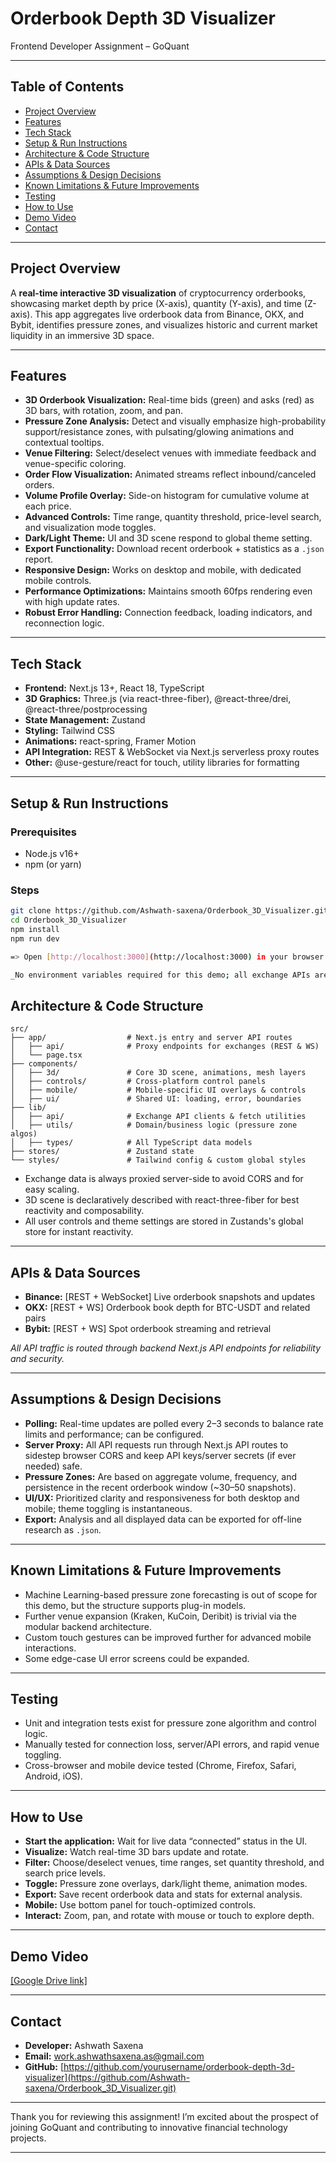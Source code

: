# Orderbook Depth 3D Visualizer

Frontend Developer Assignment – GoQuant

---

## Table of Contents

- [Project Overview](#project-overview)
- [Features](#features)
- [Tech Stack](#tech-stack)
- [Setup & Run Instructions](#setup--run-instructions)
- [Architecture & Code Structure](#architecture--code-structure)
- [APIs & Data Sources](#apis--data-sources)
- [Assumptions & Design Decisions](#assumptions--design-decisions)
- [Known Limitations & Future Improvements](#known-limitations--future-improvements)
- [Testing](#testing)
- [How to Use](#how-to-use)
- [Demo Video](#demo-video)
- [Contact](#contact)

---

## Project Overview

A **real-time interactive 3D visualization** of cryptocurrency orderbooks, showcasing market depth by price (X-axis), quantity (Y-axis), and time (Z-axis). This app aggregates live orderbook data from Binance, OKX, and Bybit, identifies pressure zones, and visualizes historic and current market liquidity in an immersive 3D space.

---

## Features

- **3D Orderbook Visualization:** Real-time bids (green) and asks (red) as 3D bars, with rotation, zoom, and pan.
- **Pressure Zone Analysis:** Detect and visually emphasize high-probability support/resistance zones, with pulsating/glowing animations and contextual tooltips.
- **Venue Filtering:** Select/deselect venues with immediate feedback and venue-specific coloring.
- **Order Flow Visualization:** Animated streams reflect inbound/canceled orders.
- **Volume Profile Overlay:** Side-on histogram for cumulative volume at each price.
- **Advanced Controls:** Time range, quantity threshold, price-level search, and visualization mode toggles.
- **Dark/Light Theme:** UI and 3D scene respond to global theme setting.
- **Export Functionality:** Download recent orderbook + statistics as a `.json` report.
- **Responsive Design:** Works on desktop and mobile, with dedicated mobile controls.
- **Performance Optimizations:** Maintains smooth 60fps rendering even with high update rates.
- **Robust Error Handling:** Connection feedback, loading indicators, and reconnection logic.

---

## Tech Stack

- **Frontend:** Next.js 13+, React 18, TypeScript
- **3D Graphics:** Three.js (via react-three-fiber), @react-three/drei, @react-three/postprocessing
- **State Management:** Zustand
- **Styling:** Tailwind CSS
- **Animations:** react-spring, Framer Motion
- **API Integration:** REST & WebSocket via Next.js serverless proxy routes
- **Other:** @use-gesture/react for touch, utility libraries for formatting

---

## Setup & Run Instructions

### Prerequisites

- Node.js v16+  
- npm (or yarn)

### Steps

```bash
git clone https://github.com/Ashwath-saxena/Orderbook_3D_Visualizer.git
cd Orderbook_3D_Visualizer
npm install
npm run dev

=> Open [http://localhost:3000](http://localhost:3000) in your browser.

_No environment variables required for this demo; all exchange APIs are accessed via Next.js back-end proxies._

```

## Architecture & Code Structure
```
src/
├── app/                  # Next.js entry and server API routes
│   ├── api/              # Proxy endpoints for exchanges (REST & WS)
│   └── page.tsx
├── components/
│   ├── 3d/               # Core 3D scene, animations, mesh layers
│   ├── controls/         # Cross-platform control panels
│   ├── mobile/           # Mobile-specific UI overlays & controls
│   ├── ui/               # Shared UI: loading, error, boundaries
├── lib/
│   ├── api/              # Exchange API clients & fetch utilities
│   ├── utils/            # Domain/business logic (pressure zone algos)
│   ├── types/            # All TypeScript data models
├── stores/               # Zustand state
└── styles/               # Tailwind config & custom global styles
```


- Exchange data is always proxied server-side to avoid CORS and for easy scaling.
- 3D scene is declaratively described with react-three-fiber for best reactivity and composability.
- All user controls and theme settings are stored in Zustands's global store for instant reactivity.

---

## APIs & Data Sources

- **Binance:** [REST + WebSocket] Live orderbook snapshots and updates
- **OKX:** [REST + WS] Orderbook book depth for BTC-USDT and related pairs
- **Bybit:** [REST + WS] Spot orderbook streaming and retrieval

_All API traffic is routed through backend Next.js API endpoints for reliability and security._

---

## Assumptions & Design Decisions

- **Polling:** Real-time updates are polled every 2–3 seconds to balance rate limits and performance; can be configured.
- **Server Proxy:** All API requests run through Next.js API routes to sidestep browser CORS and keep API keys/server secrets (if ever needed) safe.
- **Pressure Zones:** Are based on aggregate volume, frequency, and persistence in the recent orderbook window (~30–50 snapshots).
- **UI/UX:** Prioritized clarity and responsiveness for both desktop and mobile; theme toggling is instantaneous.
- **Export:** Analysis and all displayed data can be exported for off-line research as `.json`.

---

## Known Limitations & Future Improvements

- Machine Learning-based pressure zone forecasting is out of scope for this demo, but the structure supports plug-in models.
- Further venue expansion (Kraken, KuCoin, Deribit) is trivial via the modular backend architecture.
- Custom touch gestures can be improved further for advanced mobile interactions.
- Some edge-case UI error screens could be expanded.

---

## Testing

- Unit and integration tests exist for pressure zone algorithm and control logic.
- Manually tested for connection loss, server/API errors, and rapid venue toggling.
- Cross-browser and mobile device tested (Chrome, Firefox, Safari, Android, iOS).

---

## How to Use

- **Start the application:** Wait for live data “connected” status in the UI.
- **Visualize:** Watch real-time 3D bars update and rotate.
- **Filter:** Choose/deselect venues, time ranges, set quantity threshold, and search price levels.
- **Toggle:** Pressure zone overlays, dark/light theme, animation modes.
- **Export:** Save recent orderbook data and stats for external analysis.
- **Mobile:** Use bottom panel for touch-optimized controls.
- **Interact:** Zoom, pan, and rotate with mouse or touch to explore depth.

---

## Demo Video

[[Google Drive link]](https://drive.google.com/file/d/14IfseyM7oHgmkdGEKcV2MnoUWqqepEQV/view?usp=sharing)

---

## Contact

- **Developer:** Ashwath Saxena
- **Email:** work.ashwathsaxena.as@gmail.com
- **GitHub:** [https://github.com/yourusername/orderbook-depth-3d-visualizer](https://github.com/Ashwath-saxena/Orderbook_3D_Visualizer.git)

---

Thank you for reviewing this assignment! I’m excited about the prospect of joining GoQuant and contributing to innovative financial technology projects.

---
